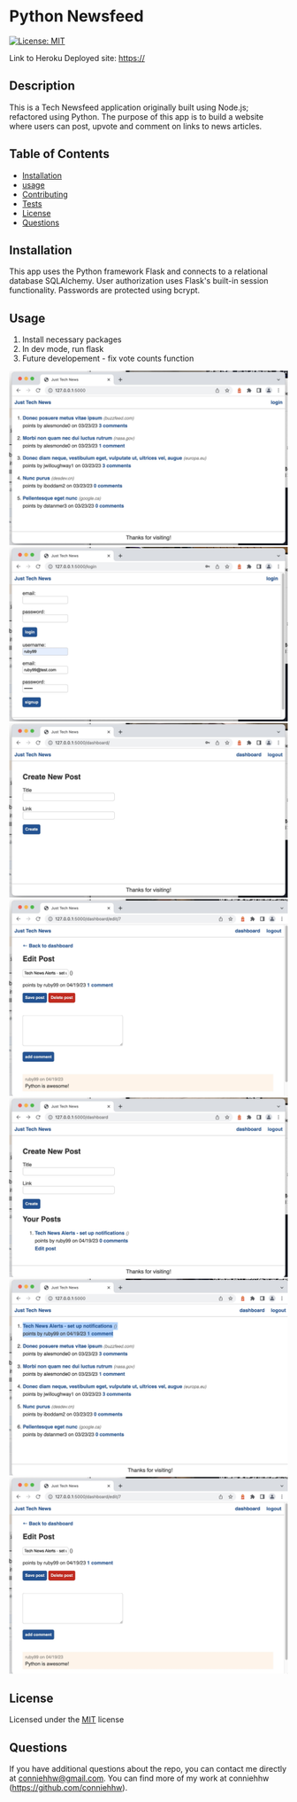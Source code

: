# Python Newsfeed

[![License: MIT](https://img.shields.io/badge/license-MIT-brightgreen.svg)](https://choosealicense.com/licenses/mit/)

Link to Heroku Deployed site: [https://](https://)

## Description

This is a Tech Newsfeed application originally built using Node.js; refactored using Python. The purpose of this app is to build a website where users can post, upvote and comment on links to news articles.

## Table of Contents

- [Installation](#installation)
- [usage](#usage)
- [Contributing](#contributing)
- [Tests](#tests)
- [License](#license)
- [Questions](#questions)

## Installation

This app uses the Python framework Flask and connects to a relational database SQLAlchemy. User authorization uses Flask's built-in session functionality. Passwords are protected using bcrypt.

## Usage

1. Install necessary packages
2. In dev mode, run flask
3. Future developement - fix vote counts function

![Screen shot - Home Page](./src/images/homepage.jpg)
![Screen shot - Sign In Login Page](./src/images/sign_up_login.jpg)
![Screen shot - Create Post](./src/images/create_post.jpg)
![Screen shot - Add comment](./src/images/add_comment.jpg)
![Screen shot - Post by Id](./src/images/post_id.jpg)
![Screen shot - Post added](./src/images/post_added.jpg)
![Screen shot - Post saved](./src/images/post_saved.jpg)

## License

Licensed under the [MIT](https://choosealicense.com/licenses/mit/) license

## Questions

If you have additional questions about the repo, you can contact me directly at conniehhw@gmail.com. You can find more of my work at conniehhw (https://github.com/conniehhw).
